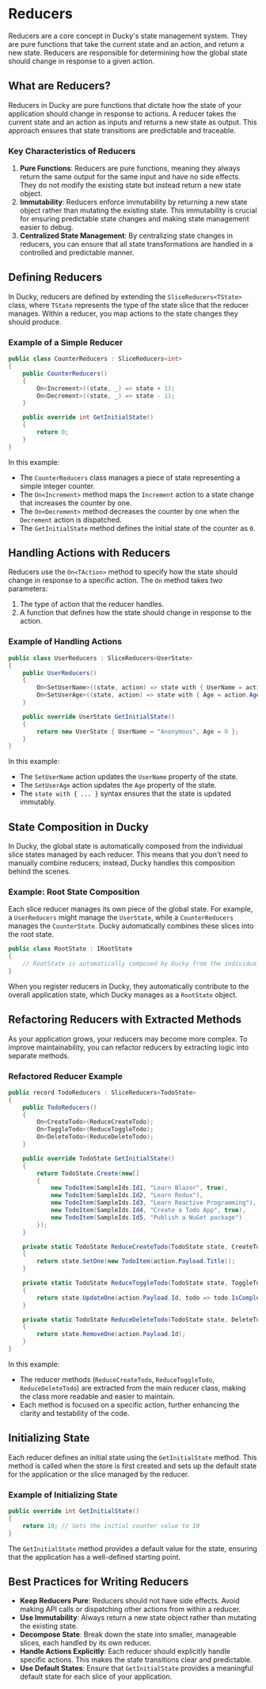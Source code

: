 # Reducers

Reducers are a core concept in Ducky's state management system. They are pure functions that take the current state and an action, and return a new state. Reducers are responsible for determining how the global state should change in response to a given action.

## What are Reducers?

Reducers in Ducky are pure functions that dictate how the state of your application should change in response to actions. A reducer takes the current state and an action as inputs and returns a new state as output. This approach ensures that state transitions are predictable and traceable.

### Key Characteristics of Reducers

1. **Pure Functions**: Reducers are pure functions, meaning they always return the same output for the same input and have no side effects. They do not modify the existing state but instead return a new state object.
2. **Immutability**: Reducers enforce immutability by returning a new state object rather than mutating the existing state. This immutability is crucial for ensuring predictable state changes and making state management easier to debug.
3. **Centralized State Management**: By centralizing state changes in reducers, you can ensure that all state transformations are handled in a controlled and predictable manner.

## Defining Reducers

In Ducky, reducers are defined by extending the `SliceReducers<TState>` class, where `TState` represents the type of the state slice that the reducer manages. Within a reducer, you map actions to the state changes they should produce.

### Example of a Simple Reducer

```C#
public class CounterReducers : SliceReducers<int>
{
    public CounterReducers()
    {
        On<Increment>((state, _) => state + 1);
        On<Decrement>((state, _) => state - 1);
    }

    public override int GetInitialState()
    {
        return 0;
    }
}
```

In this example:
- The `CounterReducers` class manages a piece of state representing a simple integer counter.
- The `On<Increment>` method maps the `Increment` action to a state change that increases the counter by one.
- The `On<Decrement>` method decreases the counter by one when the `Decrement` action is dispatched.
- The `GetInitialState` method defines the initial state of the counter as `0`.

## Handling Actions with Reducers

Reducers use the `On<TAction>` method to specify how the state should change in response to a specific action. The `On` method takes two parameters:
1. The type of action that the reducer handles.
2. A function that defines how the state should change in response to the action.

### Example of Handling Actions

```C#
public class UserReducers : SliceReducers<UserState>
{
    public UserReducers()
    {
        On<SetUserName>((state, action) => state with { UserName = action.UserName });
        On<SetUserAge>((state, action) => state with { Age = action.Age });
    }

    public override UserState GetInitialState()
    {
        return new UserState { UserName = "Anonymous", Age = 0 };
    }
}
```

In this example:
- The `SetUserName` action updates the `UserName` property of the state.
- The `SetUserAge` action updates the `Age` property of the state.
- The `state with { ... }` syntax ensures that the state is updated immutably.

## State Composition in Ducky

In Ducky, the global state is automatically composed from the individual slice states managed by each reducer. This means that you don't need to manually combine reducers; instead, Ducky handles this composition behind the scenes.

### Example: Root State Composition

Each slice reducer manages its own piece of the global state. For example, a `UserReducers` might manage the `UserState`, while a `CounterReducers` manages the `CounterState`. Ducky automatically combines these slices into the root state.

```C#
public class RootState : IRootState
{
    // RootState is automatically composed by Ducky from the individual slice states.
}
```

When you register reducers in Ducky, they automatically contribute to the overall application state, which Ducky manages as a `RootState` object.

## Refactoring Reducers with Extracted Methods

As your application grows, your reducers may become more complex. To improve maintainability, you can refactor reducers by extracting logic into separate methods.

### Refactored Reducer Example

```C#
public record TodoReducers : SliceReducers<TodoState>
{
    public TodoReducers()
    {
        On<CreateTodo>(ReduceCreateTodo);
        On<ToggleTodo>(ReduceToggleTodo);
        On<DeleteTodo>(ReduceDeleteTodo);
    }

    public override TodoState GetInitialState()
    {
        return TodoState.Create(new[]
        {
            new TodoItem(SampleIds.Id1, "Learn Blazor", true),
            new TodoItem(SampleIds.Id2, "Learn Redux"),
            new TodoItem(SampleIds.Id3, "Learn Reactive Programming"),
            new TodoItem(SampleIds.Id4, "Create a Todo App", true),
            new TodoItem(SampleIds.Id5, "Publish a NuGet package")
        });
    }

    private static TodoState ReduceCreateTodo(TodoState state, CreateTodo action)
    {
        return state.SetOne(new TodoItem(action.Payload.Title));
    }

    private static TodoState ReduceToggleTodo(TodoState state, ToggleTodo action)
    {
        return state.UpdateOne(action.Payload.Id, todo => todo.IsCompleted = !todo.IsCompleted);
    }

    private static TodoState ReduceDeleteTodo(TodoState state, DeleteTodo action)
    {
        return state.RemoveOne(action.Payload.Id);
    }
}
```

In this example:
- The reducer methods (`ReduceCreateTodo`, `ReduceToggleTodo`, `ReduceDeleteTodo`) are extracted from the main reducer class, making the class more readable and easier to maintain.
- Each method is focused on a specific action, further enhancing the clarity and testability of the code.

## Initializing State

Each reducer defines an initial state using the `GetInitialState` method. This method is called when the store is first created and sets up the default state for the application or the slice managed by the reducer.

### Example of Initializing State

```C#
public override int GetInitialState()
{
    return 10; // Sets the initial counter value to 10
}
```

The `GetInitialState` method provides a default value for the state, ensuring that the application has a well-defined starting point.

## Best Practices for Writing Reducers

- **Keep Reducers Pure**: Reducers should not have side effects. Avoid making API calls or dispatching other actions from within a reducer.
- **Use Immutability**: Always return a new state object rather than mutating the existing state.
- **Decompose State**: Break down the state into smaller, manageable slices, each handled by its own reducer.
- **Handle Actions Explicitly**: Each reducer should explicitly handle specific actions. This makes the state transitions clear and predictable.
- **Use Default States**: Ensure that `GetInitialState` provides a meaningful default state for each slice of your application.

